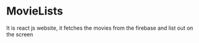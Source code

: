 # MovieLists
It is react js website, it fetches the movies from the firebase and list out on the screen 
